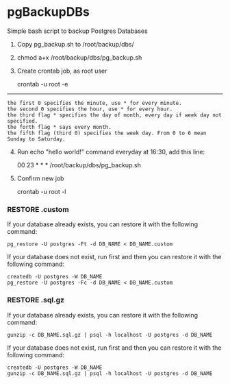 # pgBackupDBs
Simple bash script to backup Postgres Databases
1. Copy pg_backup.sh to /root/backup/dbs/
2. chmod a+x /root/backup/dbs/pg_backup.sh
3. Create crontab job, as root user
	
	crontab -u root -e
	
--------------------------------------------------------------------------------------	
    the first 0 specifies the minute, use * for every minute.
    the second 0 specifies the hour, use * for every hour.
    the third flag * specifies the day of month, every day if week day not specified.
    the forth flag * says every month.
    the fifth flag (third 0) specifies the week day. From 0 to 6 mean Sunday to Saturday.

4. Run echo "hello world!" command everyday at 16:30, add this line:

	00 23 * * * /root/backup/dbs/pg_backup.sh
	
5. Confirm new job

	crontab -u root -l
	
	
	
### RESTORE .custom ###
If your database already exists, you can restore it with the following command:

	pg_restore -U postgres -Ft -d DB_NAME < DB_NAME.custom

If your database does not exist, run first and then you can restore it with the following command:

	createdb -U postgres -W DB_NAME
	pg_restore -U postgres -Fc -d DB_NAME < DB_NAME.custom




### RESTORE .sql.gz ###
If your database already exists, you can restore it with the following command:

	gunzip -c DB_NAME.sql.gz | psql -h localhost -U postgres -d DB_NAME 

If your database does not exist, run first and then you can restore it with the following command:

	createdb -U postgres -W DB_NAME
	gunzip -c DB_NAME.sql.gz | psql -h localhost -U postgres -d DB_NAME 